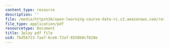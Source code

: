 ```yaml
---
content_type: resource
description: ''
file: /media/https%3A/open-learning-course-data-rc.s3.amazonaws.com/res-3-003-learn-to-build-your-own-videogame-with-the-unity-game-engine-and-microsoft-kinect-january-iap-2017/7bd56723faa76ce672af6550b0cf620e_zNesxH6wiAg.pdf
file_type: application/pdf
resourcetype: Document
title: 3play pdf file
uid: 7bd56723-faa7-6ce6-72af-6550b0cf620e
---
```

